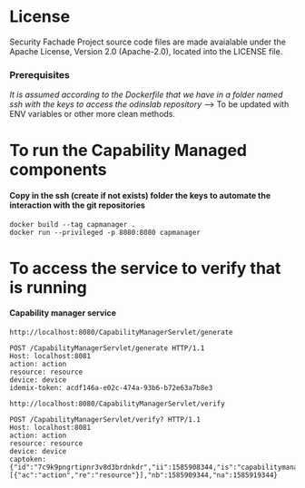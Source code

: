 # License

Security Fachade Project source code files are made avaialable under the Apache License, Version 2.0 (Apache-2.0), located into the LICENSE file.


### Prerequisites
*It is assumed according to the Dockerfile that we have in a folder named ssh with the keys to access the odinslab repository* --> To be updated with ENV variables or other more clean methods.

# To run the Capability Managed components

#### Copy in the ssh (create if not exists) folder the keys to automate the interaction with the git repositories

```
docker build --tag capmanager .
docker run --privileged -p 8080:8080 capmanager
```

# To access the service to verify that is running

#### Capability manager service
```
http://localhost:8080/CapabilityManagerServlet/generate
```
```
POST /CapabilityManagerServlet/generate HTTP/1.1
Host: localhost:8081
action: action
resource: resource
device: device
idemix-token: acdf146a-e02c-474a-93b6-b72e63a7b8e3
```


```
http://localhost:8080/CapabilityManagerServlet/verify
```
```
POST /CapabilityManagerServlet/verify? HTTP/1.1
Host: localhost:8081
action: action
resource: resource
device: device
captoken: {"id":"7c9k9pngrtipnr3v8d3brdnkdr","ii":1585908344,"is":"capabilitymanager@odins.es","su":"testuser","de":"device","si":"MEUCIB7ku5/1yGG8gJ1HDzMlooWQP3p7FFJ2syC6Bc2GqCcwAiEAkootOpfp7P7E4HhCdkoT/NSpCAeQjJxOyBvhC4tWilA=","ar":[{"ac":"action","re":"resource"}],"nb":1585909344,"na":1585919344}
```
